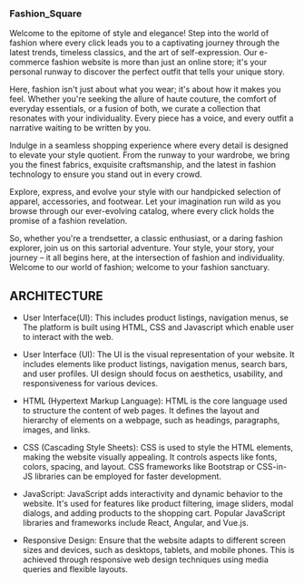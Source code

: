 ### Fashion_Square
Welcome to the epitome of style and elegance! Step into the world of fashion where every click leads you to a captivating journey through the latest trends, timeless classics, and the art of self-expression. Our e-commerce fashion website is more than just an online store; it's your personal runway to discover the perfect outfit that tells your unique story.

Here, fashion isn't just about what you wear; it's about how it makes you feel. Whether you're seeking the allure of haute couture, the comfort of everyday essentials, or a fusion of both, we curate a collection that resonates with your individuality. Every piece has a voice, and every outfit a narrative waiting to be written by you.

Indulge in a seamless shopping experience where every detail is designed to elevate your style quotient. From the runway to your wardrobe, we bring you the finest fabrics, exquisite craftsmanship, and the latest in fashion technology to ensure you stand out in every crowd.

Explore, express, and evolve your style with our handpicked selection of apparel, accessories, and footwear. Let your imagination run wild as you browse through our ever-evolving catalog, where every click holds the promise of a fashion revelation.

So, whether you're a trendsetter, a classic enthusiast, or a daring fashion explorer, join us on this sartorial adventure. Your style, your story, your journey – it all begins here, at the intersection of fashion and individuality. Welcome to our world of fashion; welcome to your fashion sanctuary.

## ARCHITECTURE
- User Interface(UI): This includes product listings, navigation menus, se
The platform is built using HTML, CSS and Javascript which enable user to interact 
with the web.

- User Interface (UI): The UI is the visual representation of your website. It includes elements like product listings, navigation menus, search bars, and user profiles. UI design should focus on aesthetics, usability, and responsiveness for various devices.

- HTML (Hypertext Markup Language): HTML is the core language used to structure the content of web pages. It defines the layout and hierarchy of elements on a webpage, such as headings, paragraphs, images, and links.

- CSS (Cascading Style Sheets): CSS is used to style the HTML elements, making the website visually appealing. It controls aspects like fonts, colors, spacing, and layout. CSS frameworks like Bootstrap or CSS-in-JS libraries can be employed for faster development.

- JavaScript: JavaScript adds interactivity and dynamic behavior to the website. It's used for features like product filtering, image sliders, modal dialogs, and adding products to the shopping cart. Popular JavaScript libraries and frameworks include React, Angular, and Vue.js.

- Responsive Design: Ensure that the website adapts to different screen sizes and devices, such as desktops, tablets, and mobile phones. This is achieved through responsive web design techniques using media queries and flexible layouts.



